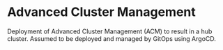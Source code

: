 # Advanced Cluster Management

Deployment of Advanced Cluster Management (ACM) to result in a hub cluster.
Assumed to be deployed and managed by GitOps using ArgoCD.
